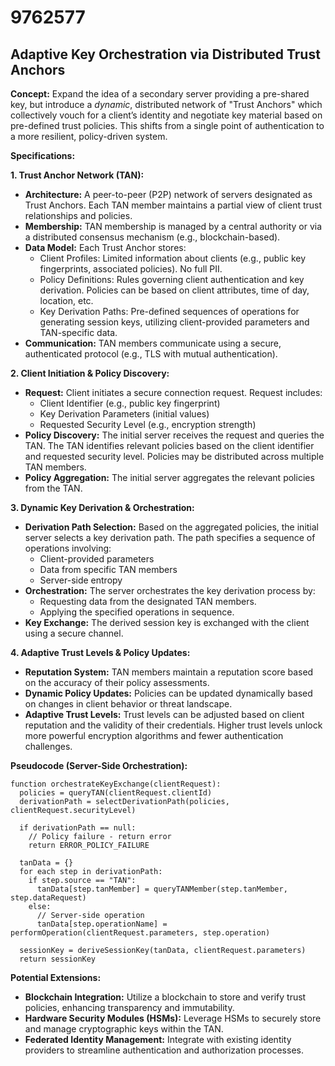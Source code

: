 # 9762577

## Adaptive Key Orchestration via Distributed Trust Anchors

**Concept:** Expand the idea of a secondary server providing a pre-shared key, but introduce a *dynamic*, distributed network of "Trust Anchors" which collectively vouch for a client’s identity and negotiate key material based on pre-defined trust policies. This shifts from a single point of authentication to a more resilient, policy-driven system.

**Specifications:**

**1. Trust Anchor Network (TAN):**

*   **Architecture:** A peer-to-peer (P2P) network of servers designated as Trust Anchors. Each TAN member maintains a partial view of client trust relationships and policies.
*   **Membership:** TAN membership is managed by a central authority or via a distributed consensus mechanism (e.g., blockchain-based).
*   **Data Model:** Each Trust Anchor stores:
    *   Client Profiles: Limited information about clients (e.g., public key fingerprints, associated policies). No full PII.
    *   Policy Definitions: Rules governing client authentication and key derivation. Policies can be based on client attributes, time of day, location, etc.
    *   Key Derivation Paths: Pre-defined sequences of operations for generating session keys, utilizing client-provided parameters and TAN-specific data.
*   **Communication:** TAN members communicate using a secure, authenticated protocol (e.g., TLS with mutual authentication).

**2. Client Initiation & Policy Discovery:**

*   **Request:** Client initiates a secure connection request. Request includes:
    *   Client Identifier (e.g., public key fingerprint)
    *   Key Derivation Parameters (initial values)
    *   Requested Security Level (e.g., encryption strength)
*   **Policy Discovery:** The initial server receives the request and queries the TAN. The TAN identifies relevant policies based on the client identifier and requested security level. Policies may be distributed across multiple TAN members.
*   **Policy Aggregation:** The initial server aggregates the relevant policies from the TAN.

**3. Dynamic Key Derivation & Orchestration:**

*   **Derivation Path Selection:** Based on the aggregated policies, the initial server selects a key derivation path. The path specifies a sequence of operations involving:
    *   Client-provided parameters
    *   Data from specific TAN members
    *   Server-side entropy
*   **Orchestration:** The server orchestrates the key derivation process by:
    *   Requesting data from the designated TAN members.
    *   Applying the specified operations in sequence.
*   **Key Exchange:** The derived session key is exchanged with the client using a secure channel.

**4. Adaptive Trust Levels & Policy Updates:**

*   **Reputation System:** TAN members maintain a reputation score based on the accuracy of their policy assessments.
*   **Dynamic Policy Updates:** Policies can be updated dynamically based on changes in client behavior or threat landscape.
*   **Adaptive Trust Levels:**  Trust levels can be adjusted based on client reputation and the validity of their credentials.  Higher trust levels unlock more powerful encryption algorithms and fewer authentication challenges.

**Pseudocode (Server-Side Orchestration):**

```
function orchestrateKeyExchange(clientRequest):
  policies = queryTAN(clientRequest.clientId)
  derivationPath = selectDerivationPath(policies, clientRequest.securityLevel)

  if derivationPath == null:
    // Policy failure - return error
    return ERROR_POLICY_FAILURE

  tanData = {}
  for each step in derivationPath:
    if step.source == "TAN":
      tanData[step.tanMember] = queryTANMember(step.tanMember, step.dataRequest)
    else:
      // Server-side operation
      tanData[step.operationName] = performOperation(clientRequest.parameters, step.operation)

  sessionKey = deriveSessionKey(tanData, clientRequest.parameters)
  return sessionKey
```

**Potential Extensions:**

*   **Blockchain Integration:** Utilize a blockchain to store and verify trust policies, enhancing transparency and immutability.
*   **Hardware Security Modules (HSMs):** Leverage HSMs to securely store and manage cryptographic keys within the TAN.
*   **Federated Identity Management:** Integrate with existing identity providers to streamline authentication and authorization processes.